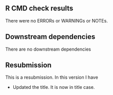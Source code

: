 ## R CMD check results
There were no ERRORs or WARNINGs or NOTEs. 

## Downstream dependencies
There are no downstream dependencies

## Resubmission
This is a resubmission. In this version I have

* Updated the title. It is now in title case.




